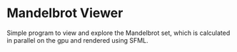 # Mandelbrot Viewer
Simple program to view and explore the Mandelbrot set, which is calculated in parallel on the gpu and rendered using SFML.
